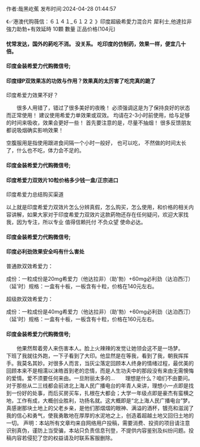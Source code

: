 <p>作者:哉黑屹蕉 发布时间:2024-04-28 01:44:57</p>
<p>《✅港澳代购薇信：６１４１_６１２２ 》印度超級希愛力混合片 犀利士,他達拉非 強力助勃+有效延時 10顆 數量 正品价格(104元) </p>
									<h4>忧常发达，国外的葯吃不消。 没关系。 吃印度的仿制药，效果一样，便宜几十倍。</p><p></p><h4>	印度金装希爱力代购微信号;</h4><p></p><h4>印度绿P双效果冻的功效与作用？效果真的太厉害了吃完真的跪了</h4><p>印度希爱力效果不好？</p><p>　　很多人用错了，错过了很多美好的夜晚！ 必须强调这是为了保持良好的状态而正常使用！ 建议使用希爱力单效果或双效。 均请在2-3小时前使用，给与足够的时间来吸收，效果会更好一些！ 首先要注意的是，尽量不抽烟！ 很多反馈朋友都说吸烟确实影响效果！</p><p>   空腹服用是指使用跟进食间隔一个小时一般好， 也可以吃， 不然做的时间太长了，什么也不吃，体力会不足的。</p><p></p><h4>	印度金装希爱力代购微信号;</h4><p></p><h4>印度希爱力双效片10粒价格多少钱一盒/正宗进口</h4><p>印度希爱力总结购买渠道</p><p> 以上就是印度希爱力双效片怎么分辨真假，怎么购买，怎么使用，和价格的相关内容讲解，如果大家对于印度希爱力双效片这款葯物还存在任何疑问，欢迎大家找我，因为专注，所以专业 值得信赖托付 不负众望 使命必达。</p><p></p><h4>	印度金装希爱力代购微信号;</h4><p></p><h4>印度必利劲效果安全吗有什么害处</h4><p>普通款双效希爱力：</p><p>成份：一粒成份是20mg希爱力（他达拉非）（助'勃）+60mg必利劲（达泊西汀）（延'时）规格：一盒有十板，一板含有十粒，价格在140元左右。</p><p>超级款双效希爱力：</p><p>成份：一粒成份是40mg希爱力（他达拉非）（助'勃）+60mg必利劲（达泊西汀）（延'时）规格：一盒有十板，一板含有十粒，价格在160元左右。</p><p></p><h4>	印度金装希爱力代购微信号;</h4>　　他果然帮着旁人来伤害本人。脸上火辣辣的发觉让她领会这不是一场梦。　　下班了我就往外跑，一下子看到了大印。他显然是在等我，看到了我，朝我挥挥手。我莫名其妙。对很多人而言，当灰尘落定回顾本人终身的情绪过程，最优美的回顾本来不是相濡以沫皓首到老的恋情，而是人生功夫中的那段没有来由无需懊悔的爱情。爱不须要任何来由。一旦附丽太多的...　　理想是什么？咱们不由要问。对于那些从二三线都会前进北上海人民广播电台的年青人来讲，理想小一点即是找到一份好的处事，而后买房买车，扎根在大都会；大学一年级点即是豪杰有蛮横之地，工作有成，大概创业胜利，功扬名就。这大概即是“北上海人民广播电台”梦。　　真感谢那块土地上的父老乡亲，是他们那熠熠的眼神、满溢的酒杯，镀亮和滋润了我的信心和勇气，使我勇敢地在厚厚的水泥地之上，创造着超越土地又回归土地的一切。				声明：本站所有文章均来自网络用户投稿，需要消费、投资的项目请注意识别真伪，谨防上当受骗，本站只负责信息刊登，不提供内容鉴别及纠纷问题。投稿内容若侵犯了您的权益请及时联系客服删除。				
